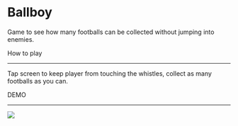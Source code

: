 # Ballboy
 Game to see how many footballs can be collected without jumping into enemies.
 
 
 How to play
 _____________
 Tap screen to keep player from touching the whistles, collect as many footballs as you can.

DEMO
______________
![](ezgif.com-gif-maker.gif)
